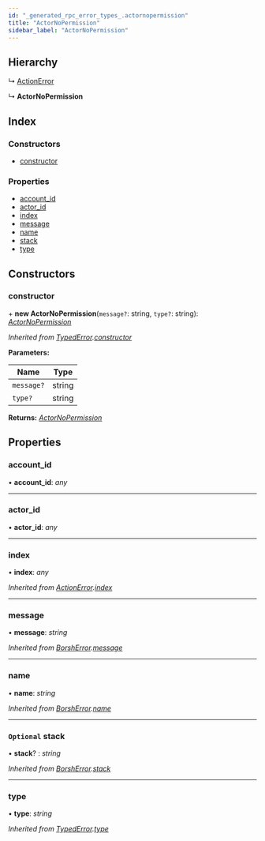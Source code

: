 ```yaml
---
id: "_generated_rpc_error_types_.actornopermission"
title: "ActorNoPermission"
sidebar_label: "ActorNoPermission"
---
```


## Hierarchy

  ↳ [ActionError](_generated_rpc_error_types_.actionerror.md)

  ↳ **ActorNoPermission**

## Index

### Constructors

* [constructor](_generated_rpc_error_types_.actornopermission.md#constructor)

### Properties

* [account_id](_generated_rpc_error_types_.actornopermission.md#account_id)
* [actor_id](_generated_rpc_error_types_.actornopermission.md#actor_id)
* [index](_generated_rpc_error_types_.actornopermission.md#index)
* [message](_generated_rpc_error_types_.actornopermission.md#message)
* [name](_generated_rpc_error_types_.actornopermission.md#name)
* [stack](_generated_rpc_error_types_.actornopermission.md#optional-stack)
* [type](_generated_rpc_error_types_.actornopermission.md#type)

## Constructors

###  constructor

\+ **new ActorNoPermission**(`message?`: string, `type?`: string): *[ActorNoPermission](_generated_rpc_error_types_.actornopermission.md)*

*Inherited from [TypedError](_utils_errors_.typederror.md).[constructor](_utils_errors_.typederror.md#constructor)*

**Parameters:**

Name | Type |
------ | ------ |
`message?` | string |
`type?` | string |

**Returns:** *[ActorNoPermission](_generated_rpc_error_types_.actornopermission.md)*

## Properties

###  account_id

• **account_id**: *any*

___

###  actor_id

• **actor_id**: *any*

___

###  index

• **index**: *any*

*Inherited from [ActionError](_generated_rpc_error_types_.actionerror.md).[index](_generated_rpc_error_types_.actionerror.md#index)*

___

###  message

• **message**: *string*

*Inherited from [BorshError](_utils_serialize_.borsherror.md).[message](_utils_serialize_.borsherror.md#message)*

___

###  name

• **name**: *string*

*Inherited from [BorshError](_utils_serialize_.borsherror.md).[name](_utils_serialize_.borsherror.md#name)*

___

### `Optional` stack

• **stack**? : *string*

*Inherited from [BorshError](_utils_serialize_.borsherror.md).[stack](_utils_serialize_.borsherror.md#optional-stack)*

___

###  type

• **type**: *string*

*Inherited from [TypedError](_utils_errors_.typederror.md).[type](_utils_errors_.typederror.md#type)*
